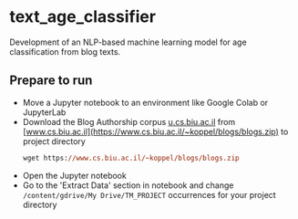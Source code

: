 # text_age_classifier
Development of an NLP-based machine learning model for age classification from blog texts.

## Prepare to run
- Move a Jupyter notebook to an environment like Google Colab or JupyterLab
- Download the Blog Authorship corpus [u.cs.biu.ac.il](https://u.cs.biu.ac.il/~koppel/BlogCorpus.htm) from [www.cs.biu.ac.il](https://www.cs.biu.ac.il/~koppel/blogs/blogs.zip) to project directory
  ```ps
  wget https://www.cs.biu.ac.il/~koppel/blogs/blogs.zip
  ```
- Open the Jupyter notebook
- Go to the 'Extract Data' section in notebook and change `/content/gdrive/My Drive/TM_PROJECT` occurrences for your project directory
